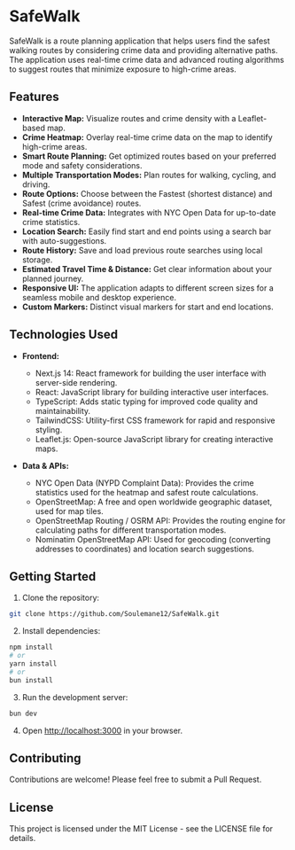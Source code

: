 # SafeWalk

SafeWalk is a route planning application that helps users find the safest walking routes by considering crime data and providing alternative paths. The application uses real-time crime data and advanced routing algorithms to suggest routes that minimize exposure to high-crime areas.

## Features

- **Interactive Map:** Visualize routes and crime density with a Leaflet-based map.
- **Crime Heatmap:** Overlay real-time crime data on the map to identify high-crime areas.
- **Smart Route Planning:** Get optimized routes based on your preferred mode and safety considerations.
- **Multiple Transportation Modes:** Plan routes for walking, cycling, and driving.
- **Route Options:** Choose between the Fastest (shortest distance) and Safest (crime avoidance) routes.
- **Real-time Crime Data:** Integrates with NYC Open Data for up-to-date crime statistics.
- **Location Search:** Easily find start and end points using a search bar with auto-suggestions.
- **Route History:** Save and load previous route searches using local storage.
- **Estimated Travel Time & Distance:** Get clear information about your planned journey.
- **Responsive UI:** The application adapts to different screen sizes for a seamless mobile and desktop experience.
- **Custom Markers:** Distinct visual markers for start and end locations.

## Technologies Used

- **Frontend:**
  - Next.js 14: React framework for building the user interface with server-side rendering.
  - React: JavaScript library for building interactive user interfaces.
  - TypeScript: Adds static typing for improved code quality and maintainability.
  - TailwindCSS: Utility-first CSS framework for rapid and responsive styling.
  - Leaflet.js: Open-source JavaScript library for creating interactive maps.

- **Data & APIs:**
  - NYC Open Data (NYPD Complaint Data): Provides the crime statistics used for the heatmap and safest route calculations.
  - OpenStreetMap: A free and open worldwide geographic dataset, used for map tiles.
  - OpenStreetMap Routing / OSRM API: Provides the routing engine for calculating paths for different transportation modes.
  - Nominatim OpenStreetMap API: Used for geocoding (converting addresses to coordinates) and location search suggestions.

## Getting Started

1. Clone the repository:
```bash
git clone https://github.com/Soulemane12/SafeWalk.git
```

2. Install dependencies:
```bash
npm install
# or
yarn install
# or
bun install
```

3. Run the development server:
```bash
bun dev
```

4. Open [http://localhost:3000](http://localhost:3000) in your browser.

## Contributing

Contributions are welcome! Please feel free to submit a Pull Request.

## License

This project is licensed under the MIT License - see the LICENSE file for details.

